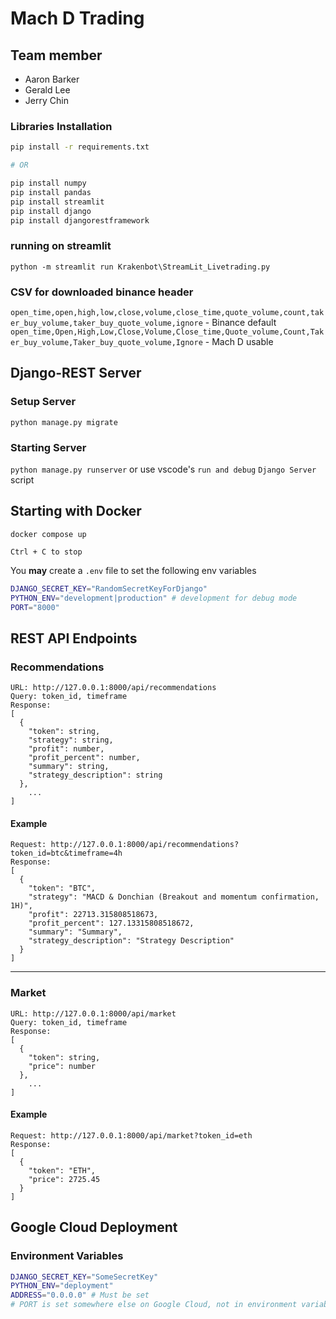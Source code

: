 # Mach D Trading
## Team member
- Aaron Barker
- Gerald Lee
- Jerry Chin

### Libraries Installation
```bash
pip install -r requirements.txt

# OR

pip install numpy
pip install pandas
pip install streamlit
pip install django
pip install djangorestframework
```

### running on streamlit
`python -m streamlit run Krakenbot\StreamLit_Livetrading.py`

### CSV for downloaded binance header
`open_time,open,high,low,close,volume,close_time,quote_volume,count,taker_buy_volume,taker_buy_quote_volume,ignore` - Binance default
`open_time,Open,High,Low,Close,Volume,Close_time,Quote_volume,Count,Taker_buy_volume,Taker_buy_quote_volume,Ignore` - Mach D usable

## Django-REST Server
### Setup Server
`python manage.py migrate`

### Starting Server
`python manage.py runserver` or use vscode's `run and debug` `Django Server` script

## Starting with Docker
`docker compose up`

`Ctrl + C to stop`

You **may** create a `.env` file to set the following env variables
```bash
DJANGO_SECRET_KEY="RandomSecretKeyForDjango"
PYTHON_ENV="development|production" # development for debug mode
PORT="8000"
```

## REST API Endpoints
### Recommendations
```
URL: http://127.0.0.1:8000/api/recommendations
Query: token_id, timeframe
Response:
[
  {
    "token": string,
    "strategy": string,
    "profit": number,
    "profit_percent": number,
    "summary": string,
    "strategy_description": string
  },
	...
]
```

#### Example
```
Request: http://127.0.0.1:8000/api/recommendations?token_id=btc&timeframe=4h
Response:
[
  {
    "token": "BTC",
    "strategy": "MACD & Donchian (Breakout and momentum confirmation, 1H)",
    "profit": 22713.315808518673,
    "profit_percent": 127.13315808518672,
    "summary": "Summary",
    "strategy_description": "Strategy Description"
  }
]
```

<hr/>

### Market
```
URL: http://127.0.0.1:8000/api/market
Query: token_id, timeframe
Response:
[
  {
    "token": string,
    "price": number
  },
	...
]
```

#### Example
```
Request: http://127.0.0.1:8000/api/market?token_id=eth
Response:
[
  {
    "token": "ETH",
    "price": 2725.45
  }
]
```

## Google Cloud Deployment
### Environment Variables
```bash
DJANGO_SECRET_KEY="SomeSecretKey"
PYTHON_ENV="deployment"
ADDRESS="0.0.0.0" # Must be set
# PORT is set somewhere else on Google Cloud, not in environment variable
```
